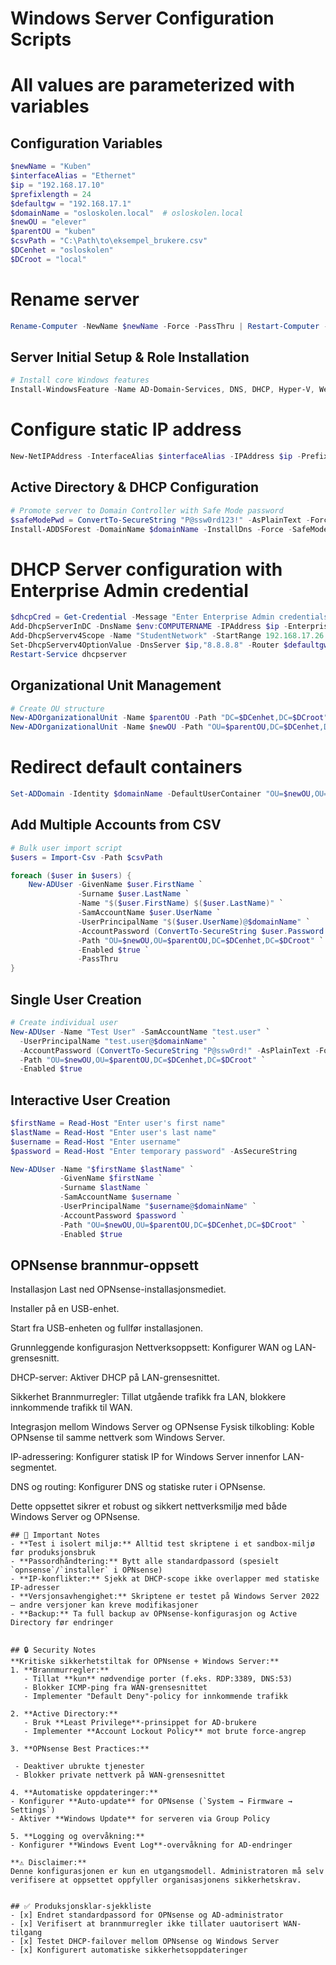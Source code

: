 # Windows Server Configuration Scripts
# All values are parameterized with variables


## Configuration Variables 
```powershell
$newName = "Kuben"
$interfaceAlias = "Ethernet"
$ip = "192.168.17.10"
$prefixlength = 24
$defaultgw = "192.168.17.1"
$domainName = "osloskolen.local"  # osloskolen.local
$newOU = "elever"
$parentOU = "kuben"
$csvPath = "C:\Path\to\eksempel_brukere.csv"
$DCenhet = "osloskolen"
$DCroot = "local"
```

# Rename server
```powershell
Rename-Computer -NewName $newName -Force -PassThru | Restart-Computer -Force
```

## Server Initial Setup & Role Installation
```powershell
# Install core Windows features
Install-WindowsFeature -Name AD-Domain-Services, DNS, DHCP, Hyper-V, Web-Server -IncludeManagementTools -IncludeAllSubFeatures
```

# Configure static IP address
```powershell
New-NetIPAddress -InterfaceAlias $interfaceAlias -IPAddress $ip -PrefixLength $prefixlength -DefaultGateway $defaultgw
```

## Active Directory & DHCP Configuration
```powershell
# Promote server to Domain Controller with Safe Mode password
$safeModePwd = ConvertTo-SecureString "P@ssw0rd123!" -AsPlainText -Force
Install-ADDSForest -DomainName $domainName -InstallDns -Force -SafeModeAdministratorPassword $safeModePwd
```
# DHCP Server configuration with Enterprise Admin credential
```powershell
$dhcpCred = Get-Credential -Message "Enter Enterprise Admin credentials"
Add-DhcpServerInDC -DnsName $env:COMPUTERNAME -IPAddress $ip -EnterpriseAdminCredential $dhcpCred
Add-DhcpServerv4Scope -Name "StudentNetwork" -StartRange 192.168.17.26 -EndRange 192.168.17.200 -SubnetMask 255.255.255.0 -State Active
Set-DhcpServerv4OptionValue -DnsServer $ip,"8.8.8.8" -Router $defaultgw -DnsDomain $domainName
Restart-Service dhcpserver
```

## Organizational Unit Management
```powershell
# Create OU structure
New-ADOrganizationalUnit -Name $parentOU -Path "DC=$DCenhet,DC=$DCroot"
New-ADOrganizationalUnit -Name $newOU -Path "OU=$parentOU,DC=$DCenhet,DC=$DCroot"
```
# Redirect default containers
```powershell
Set-ADDomain -Identity $domainName -DefaultUserContainer "OU=$newOU,OU=$parentOU,DC=$DCenhet,DC=$DCroot"
```

## Add Multiple Accounts from CSV
```powershell
# Bulk user import script
$users = Import-Csv -Path $csvPath

foreach ($user in $users) {
    New-ADUser -GivenName $user.FirstName `
               -Surname $user.LastName `
               -Name "$($user.FirstName) $($user.LastName)" `
               -SamAccountName $user.UserName `
               -UserPrincipalName "$($user.UserName)@$domainName" `
               -AccountPassword (ConvertTo-SecureString $user.Password -AsPlainText -Force) `
               -Path "OU=$newOU,OU=$parentOU,DC=$DCenhet,DC=$DCroot" `
               -Enabled $true `
               -PassThru
}
```

## Single User Creation
```powershell
# Create individual user
New-ADUser -Name "Test User" -SamAccountName "test.user" `
  -UserPrincipalName "test.user@$domainName" `
  -AccountPassword (ConvertTo-SecureString "P@ssw0rd!" -AsPlainText -Force) `
  -Path "OU=$newOU,OU=$parentOU,DC=$DCenhet,DC=$DCroot" `
  -Enabled $true
```

## Interactive User Creation
```powershell
$firstName = Read-Host "Enter user's first name"
$lastName = Read-Host "Enter user's last name"
$username = Read-Host "Enter username"
$password = Read-Host "Enter temporary password" -AsSecureString

New-ADUser -Name "$firstName $lastName" `
           -GivenName $firstName `
           -Surname $lastName `
           -SamAccountName $username `
           -UserPrincipalName "$username@$domainName" `
           -AccountPassword $password `
           -Path "OU=$newOU,OU=$parentOU,DC=$DCenhet,DC=$DCroot" `
           -Enabled $true
```
## OPNsense brannmur-oppsett
Installasjon
Last ned OPNsense-installasjonsmediet.

Installer på en USB-enhet.

Start fra USB-enheten og fullfør installasjonen.

Grunnleggende konfigurasjon
Nettverksoppsett: Konfigurer WAN og LAN-grensesnitt.

DHCP-server: Aktiver DHCP på LAN-grensesnittet.

Sikkerhet
Brannmurregler: Tillat utgående trafikk fra LAN, blokkere innkommende trafikk til WAN.

Integrasjon mellom Windows Server og OPNsense
Fysisk tilkobling: Koble OPNsense til samme nettverk som Windows Server.

IP-adressering: Konfigurer statisk IP for Windows Server innenfor LAN-segmentet.

DNS og routing: Konfigurer DNS og statiske ruter i OPNsense.

Dette oppsettet sikrer et robust og sikkert nettverksmiljø med både Windows Server og OPNsense.

```
## 🔔 Important Notes  
- **Test i isolert miljø:** Alltid test skriptene i et sandbox-miljø før produksjonsbruk  
- **Passordhåndtering:** Bytt alle standardpassord (spesielt `opnsense`/`installer` i OPNsense)  
- **IP-konflikter:** Sjekk at DHCP-scope ikke overlapper med statiske IP-adresser  
- **Versjonsavhengighet:** Skriptene er testet på Windows Server 2022 – andre versjoner kan kreve modifikasjoner  
- **Backup:** Ta full backup av OPNsense-konfigurasjon og Active Directory før endringer


## 🔒 Security Notes  
**Kritiske sikkerhetstiltak for OPNsense + Windows Server:**  
1. **Brannmurregler:**  
   - Tillat **kun** nødvendige porter (f.eks. RDP:3389, DNS:53)  
   - Blokker ICMP-ping fra WAN-grensesnittet  
   - Implementer "Default Deny"-policy for innkommende trafikk  

2. **Active Directory:**  
   - Bruk **Least Privilege**-prinsippet for AD-brukere  
   - Implementer **Account Lockout Policy** mot brute force-angrep
  
3. **OPNsense Best Practices:**

 - Deaktiver ubrukte tjenester
 - Blokker private nettverk på WAN-grensesnittet
   
4. **Automatiske oppdateringer:**  
- Konfigurer **Auto-update** for OPNsense (`System → Firmware → Settings`)  
- Aktiver **Windows Update** for serveren via Group Policy  

5. **Logging og overvåkning:**  
- Konfigurer **Windows Event Log**-overvåkning for AD-endringer

**⚠️ Disclaimer:**  
Denne konfigurasjonen er kun en utgangsmodell. Administratoren må selv  
verifisere at oppsettet oppfyller organisasjonens sikkerhetskrav.


## ✅ Produksjonsklar-sjekkliste  
- [x] Endret standardpassord for OPNsense og AD-administrator  
- [x] Verifisert at brannmurregler ikke tillater uautorisert WAN-tilgang  
- [x] Testet DHCP-failover mellom OPNsense og Windows Server  
- [x] Konfigurert automatiske sikkerhetsoppdateringer
